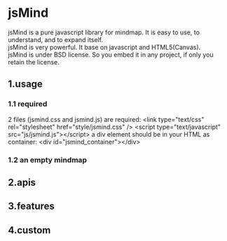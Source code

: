 jsMind
======

jsMind is a pure javascript library for mindmap. It is easy to use, to understand, and to expand itself.<br />
jsMind is very powerful. It base on javascript and HTML5(Canvas).<br />
jsMind is under BSD license. So you embed it in any project, if only you retain the license.<br />

1.usage
------
### 1.1 required
2 files (jsmind.css and jsmind.js) are required:
        &lt;link type="text/css" rel="stylesheet" href="style/jsmind.css" /&gt;
        &lt;script type="text/javascript" src="js/jsmind.js"&gt;&lt;/script&gt;
a div element should be in your HTML as container:
        &lt;div id="jsmind_container"&gt;&lt;/div&gt;
### 1.2 an empty mindmap
    

2.apis
------

3.features
------

4.custom
------
